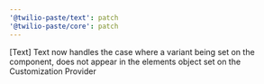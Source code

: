 ```yaml
---
'@twilio-paste/text': patch
'@twilio-paste/core': patch
---
```


[Text] Text now handles the case where a variant being set on the component, does not appear in the elements object set on the Customization Provider
